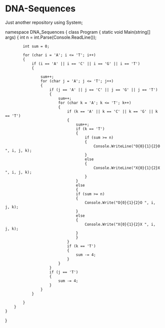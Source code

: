 # DNA-Sequences
Just another repository
using System;

namespace DNA_Sequences
{
    class Program
    {
        static void Main(string[] args)
        {
            int n = int.Parse(Console.ReadLine());
                        
            int sum = 0;

            for (char i = 'A'; i <= 'T'; i++)
            {
                if (i == 'A' || i == 'C' || i == 'G' || i == 'T')
                {

                    sum++;
                    for (char j = 'A'; j <= 'T'; j++)
                    {
                        if (j == 'A' || j == 'C' || j == 'G' || j == 'T')
                        {
                            sum++;
                            for (char k = 'A'; k <= 'T'; k++)
                            {
                                if (k == 'A' || k == 'C' || k == 'G' || k == 'T')
                                {
                                    sum++;
                                    if (k == 'T')
                                    {
                                        if (sum >= n)
                                        {
                                            Console.WriteLine("O{0}{1}{2}O ", i, j, k);
                                        }
                                        else
                                        {
                                            Console.WriteLine("X{0}{1}{2}X ", i, j, k);
                                        }
                                    }
                                    else
                                    {
                                    if (sum >= n)
                                    {
                                        Console.Write("O{0}{1}{2}O ", i, j, k);
                                    }
                                    else
                                    {
                                        Console.Write("X{0}{1}{2}X ", i, j, k);
                                    }
                                    }
                                }
                                if (k == 'T')
                                {
                                    sum -= 4;
                                }
                            }
                        }
                        if (j == 'T')
                        {
                            sum -= 4;
                        }
                    }
                }
                
            }
        }
    }
}
